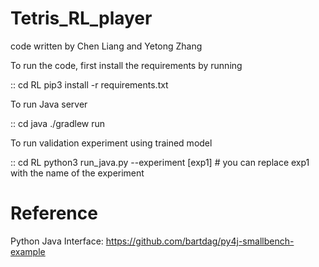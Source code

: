 # Tetris_RL_player

code written by Chen Liang and Yetong Zhang

To run the code, first install the requirements by running 

::
	cd RL
	pip3 install -r requirements.txt

To run Java server

::
    cd java
    ./gradlew run

To run validation experiment using trained model

::
	cd RL
	python3 run_java.py --experiment [exp1] # you can replace exp1 with the name of the experiment

# Reference

Python Java Interface: https://github.com/bartdag/py4j-smallbench-example
